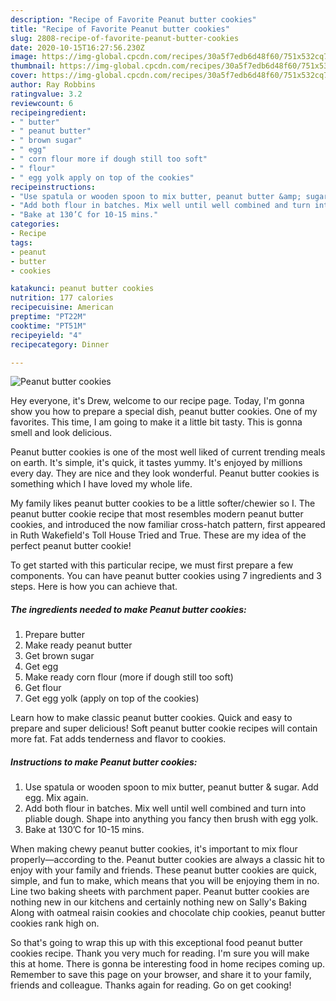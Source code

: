 ```yaml
---
description: "Recipe of Favorite Peanut butter cookies"
title: "Recipe of Favorite Peanut butter cookies"
slug: 2808-recipe-of-favorite-peanut-butter-cookies
date: 2020-10-15T16:27:56.230Z
image: https://img-global.cpcdn.com/recipes/30a5f7edb6d48f60/751x532cq70/peanut-butter-cookies-recipe-main-photo.jpg
thumbnail: https://img-global.cpcdn.com/recipes/30a5f7edb6d48f60/751x532cq70/peanut-butter-cookies-recipe-main-photo.jpg
cover: https://img-global.cpcdn.com/recipes/30a5f7edb6d48f60/751x532cq70/peanut-butter-cookies-recipe-main-photo.jpg
author: Ray Robbins
ratingvalue: 3.2
reviewcount: 6
recipeingredient:
- " butter"
- " peanut butter"
- " brown sugar"
- " egg"
- " corn flour more if dough still too soft"
- " flour"
- " egg yolk apply on top of the cookies"
recipeinstructions:
- "Use spatula or wooden spoon to mix butter, peanut butter &amp; sugar. Add egg. Mix again."
- "Add both flour in batches. Mix well until well combined and turn into pliable dough. Shape into anything you fancy then brush with egg yolk."
- "Bake at 130’C for 10-15 mins."
categories:
- Recipe
tags:
- peanut
- butter
- cookies

katakunci: peanut butter cookies 
nutrition: 177 calories
recipecuisine: American
preptime: "PT22M"
cooktime: "PT51M"
recipeyield: "4"
recipecategory: Dinner

---
```



![Peanut butter cookies](https://img-global.cpcdn.com/recipes/30a5f7edb6d48f60/751x532cq70/peanut-butter-cookies-recipe-main-photo.jpg)

Hey everyone, it's Drew, welcome to our recipe page. Today, I'm gonna show you how to prepare a special dish, peanut butter cookies. One of my favorites. This time, I am going to make it a little bit tasty. This is gonna smell and look delicious.

Peanut butter cookies is one of the most well liked of current trending meals on earth. It's simple, it's quick, it tastes yummy. It's enjoyed by millions every day. They are nice and they look wonderful. Peanut butter cookies is something which I have loved my whole life.

My family likes peanut butter cookies to be a little softer/chewier so I. The peanut butter cookie recipe that most resembles modern peanut butter cookies, and introduced the now familiar cross-hatch pattern, first appeared in Ruth Wakefield&#39;s Toll House Tried and True. These are my idea of the perfect peanut butter cookie!


To get started with this particular recipe, we must first prepare a few components. You can have peanut butter cookies using 7 ingredients and 3 steps. Here is how you can achieve that.

<!--inarticleads1-->

##### The ingredients needed to make Peanut butter cookies:

1. Prepare  butter
1. Make ready  peanut butter
1. Get  brown sugar
1. Get  egg
1. Make ready  corn flour (more if dough still too soft)
1. Get  flour
1. Get  egg yolk (apply on top of the cookies)


Learn how to make classic peanut butter cookies. Quick and easy to prepare and super delicious! Soft peanut butter cookie recipes will contain more fat. Fat adds tenderness and flavor to cookies. 

<!--inarticleads2-->

##### Instructions to make Peanut butter cookies:

1. Use spatula or wooden spoon to mix butter, peanut butter &amp; sugar. Add egg. Mix again.
1. Add both flour in batches. Mix well until well combined and turn into pliable dough. Shape into anything you fancy then brush with egg yolk.
1. Bake at 130’C for 10-15 mins.


When making chewy peanut butter cookies, it&#39;s important to mix flour properly—according to the. Peanut butter cookies are always a classic hit to enjoy with your family and friends. These peanut butter cookies are quick, simple, and fun to make, which means that you will be enjoying them in no. Line two baking sheets with parchment paper. Peanut butter cookies are nothing new in our kitchens and certainly nothing new on Sally&#39;s Baking Along with oatmeal raisin cookies and chocolate chip cookies, peanut butter cookies rank high on. 

So that's going to wrap this up with this exceptional food peanut butter cookies recipe. Thank you very much for reading. I'm sure you will make this at home. There is gonna be interesting food in home recipes coming up. Remember to save this page on your browser, and share it to your family, friends and colleague. Thanks again for reading. Go on get cooking!
